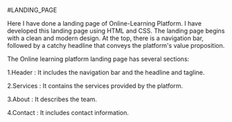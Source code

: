 #LANDING_PAGE

Here I have done a landing page of Online-Learning Platform. I have developed this landing page using HTML and CSS. The landing page begins with a clean and modern design. At the top, there is a navigation bar, followed by a catchy headline that conveys the platform's value proposition.

The Online learning platform landing page has several sections:

1.Header : It includes the navigation bar and the headline and tagline.

2.Services : It contains the services provided by the platform.

3.About : It describes the team.

4.Contact : It includes contact information.
